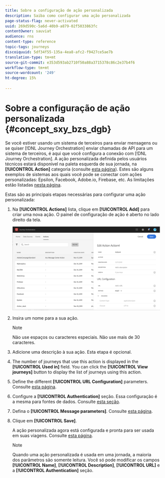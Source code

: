 ```yaml
---
title: Sobre a configuração de ação personalizada
description: Saiba como configurar uma ação personalizada
page-status-flag: never-activated
uuid: 269d590c-5a6d-40b9-a879-02f5033863fc
contentOwner: sauviat
audience: rns
content-type: reference
topic-tags: journeys
discoiquuid: 5df34f55-135a-4ea8-afc2-f9427ce5ae7b
translation-type: tm+mt
source-git-commit: e353d593ab2710f50a88a3715378c86c2e37b4f6
workflow-type: tm+mt
source-wordcount: '249'
ht-degree: 15%

---
```



# Sobre a configuração de ação personalizada {#concept_sxy_bzs_dgb}

Se você estiver usando um sistema de terceiros para enviar mensagens ou se quiser [!DNL Journey Orchestration] enviar chamadas de API para um sistema de terceiros, é aqui que você configura a conexão com [!DNL Journey Orchestration]. A ação personalizada definida pelos usuários técnicos estará disponível na paleta esquerda de sua jornada, na **[!UICONTROL Action]** categoria (consulte [esta página](../building-journeys/about-action-activities.md)). Estes são alguns exemplos de sistemas aos quais você pode se conectar com ações personalizadas: Epsilon, Facebook, Adobe.io, Firebase, etc.
As limitações estão listadas [nesta página](../action/custom-action-limitations.md).

Estas são as principais etapas necessárias para configurar uma ação personalizada:

1. Na **[!UICONTROL Actions]** lista, clique em **[!UICONTROL Add]** para criar uma nova ação. O painel de configuração de ação é aberto no lado direito da tela.

   ![](../assets/custom2.png)

1. Insira um nome para a sua ação.

   >[!NOTE]
   >
   >Não use espaços ou caracteres especiais. Não use mais de 30 caracteres.

1. Adicione uma descrição à sua ação. Esta etapa é opcional.
1. The number of journeys that use this action is displayed in the **[!UICONTROL Used in]** field. You can click the **[!UICONTROL View journeys]** button to display the list of  journeys using this action.
1. Define the different **[!UICONTROL URL Configuration]** parameters. Consulte [esta página](../action/url-configuration.md).
1. Configure a **[!UICONTROL Authentication]** seção. Essa configuração é a mesma para fontes de dados.  Consulte [esta seção](../datasource/external-data-sources.md#section_wjp_nl5_nhb).
1. Defina o **[!UICONTROL Message parameters]**. Consulte [esta página](../action/defining-the-message-parameters.md).
1. Clique em **[!UICONTROL Save]**.

   A ação personalizada agora está configurada e pronta para ser usada em suas viagens. Consulte [esta página](../building-journeys/about-action-activities.md).

   >[!NOTE]
   >
   >Quando uma ação personalizada é usada em uma jornada, a maioria dos parâmetros são somente leitura. Você só pode modificar os campos **[!UICONTROL Name]**, **[!UICONTROL Description]**, **[!UICONTROL URL]** e a **[!UICONTROL Authentication]** seção.
